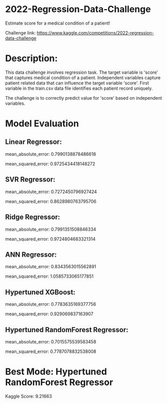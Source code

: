 # 2022-Regression-Data-Challenge
Estimate score for a medical condition of a patient!

Challenge link: https://www.kaggle.com/competitions/2022-regression-data-challenge

# Description:
This data challenge involves regression task. The target variable is 'score' that captures medical condition of a patient. Independent variables capture patient related data that can influence the target variable 'score'. First variable in the train.csv data file identifies each patient record uniquely.

The challenge is to correctly predict value for 'score' based on independent variables.

# Model Evaluation
## Linear Regressor:

mean_absolute_error: 0.7990138878486618

mean_squared_error: 0.9725434418148272

## SVR Regressor:

mean_absolute_error: 0.7272450796927424

mean_squared_error: 0.8628980763795706

## Ridge Regressor:

mean_absolute_error: 0.7991351508846334

mean_squared_error: 0.9724804683321314

## ANN Regressor:

mean_absolute_error: 0.8343563015562891

mean_squared_error: 1.0585733065177851

## Hypertuned XGBoost:

mean_absolute_error: 0.7783635169377756

mean_squared_error: 0.929069837163907

## Hypertuned RandomForest Regressor:

mean_absolute_error: 0.7015575539583458

mean_squared_error: 0.7787078832538008

# Best Mode: Hypertuned RandomForest Regressor

Kaggle Score: 9.21663
